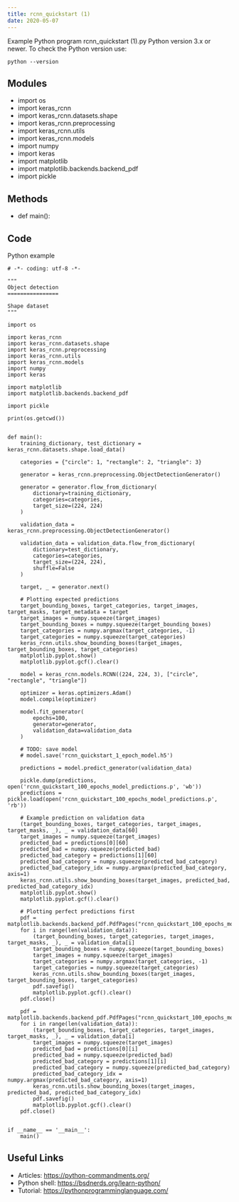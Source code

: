 ```yaml
---
title: rcnn_quickstart (1)
date: 2020-05-07
---
```

Example Python program rcnn_quickstart (1).py
Python version 3.x or newer.
To check the Python version use:

    python --version

## Modules

* import os
* import keras_rcnn
* import keras_rcnn.datasets.shape
* import keras_rcnn.preprocessing
* import keras_rcnn.utils
* import keras_rcnn.models
* import numpy
* import keras
* import matplotlib
* import matplotlib.backends.backend_pdf
* import pickle

## Methods

* def main():

## Code

Python example

    # -*- coding: utf-8 -*-
    
    """
    Object detection
    ================
    
    Shape dataset
    """
    
    import os
    
    import keras_rcnn
    import keras_rcnn.datasets.shape
    import keras_rcnn.preprocessing
    import keras_rcnn.utils
    import keras_rcnn.models
    import numpy
    import keras
    
    import matplotlib
    import matplotlib.backends.backend_pdf
    
    import pickle
    
    print(os.getcwd())
    
    
    def main():
        training_dictionary, test_dictionary = keras_rcnn.datasets.shape.load_data()
    
        categories = {"circle": 1, "rectangle": 2, "triangle": 3}
    
        generator = keras_rcnn.preprocessing.ObjectDetectionGenerator()
    
        generator = generator.flow_from_dictionary(
            dictionary=training_dictionary,
            categories=categories,
            target_size=(224, 224)
        )
    
        validation_data = keras_rcnn.preprocessing.ObjectDetectionGenerator()
    
        validation_data = validation_data.flow_from_dictionary(
            dictionary=test_dictionary,
            categories=categories,
            target_size=(224, 224),
            shuffle=False
        )
    
        target, _ = generator.next()
    
        # Plotting expected predictions
        target_bounding_boxes, target_categories, target_images, target_masks, target_metadata = target
        target_images = numpy.squeeze(target_images)
        target_bounding_boxes = numpy.squeeze(target_bounding_boxes)
        target_categories = numpy.argmax(target_categories, -1)
        target_categories = numpy.squeeze(target_categories)
        keras_rcnn.utils.show_bounding_boxes(target_images, target_bounding_boxes, target_categories)
        matplotlib.pyplot.show()
        matplotlib.pyplot.gcf().clear()
    
        model = keras_rcnn.models.RCNN((224, 224, 3), ["circle", "rectangle", "triangle"])
    
        optimizer = keras.optimizers.Adam()
        model.compile(optimizer)
    
        model.fit_generator(
            epochs=100,
            generator=generator,
            validation_data=validation_data
        )
    
        # TODO: save model
        # model.save('rcnn_quickstart_1_epoch_model.h5')
    
        predictions = model.predict_generator(validation_data)
    
        pickle.dump(predictions, open('rcnn_quickstart_100_epochs_model_predictions.p', 'wb'))
        predictions = pickle.load(open('rcnn_quickstart_100_epochs_model_predictions.p', 'rb'))
    
        # Example prediction on validation data
        (target_bounding_boxes, target_categories, target_images, target_masks, _), _ = validation_data[60]
        target_images = numpy.squeeze(target_images)
        predicted_bad = predictions[0][60]
        predicted_bad = numpy.squeeze(predicted_bad)
        predicted_bad_category = predictions[1][60]
        predicted_bad_category = numpy.squeeze(predicted_bad_category)
        predicted_bad_category_idx = numpy.argmax(predicted_bad_category, axis=1)
        keras_rcnn.utils.show_bounding_boxes(target_images, predicted_bad, predicted_bad_category_idx)
        matplotlib.pyplot.show()
        matplotlib.pyplot.gcf().clear()
    
        # Plotting perfect predictions first
        pdf = matplotlib.backends.backend_pdf.PdfPages("rcnn_quickstart_100_epochs_model_expected_plot.pdf")
        for i in range(len(validation_data)):
            (target_bounding_boxes, target_categories, target_images, target_masks, _), _ = validation_data[i]
            target_bounding_boxes = numpy.squeeze(target_bounding_boxes)
            target_images = numpy.squeeze(target_images)
            target_categories = numpy.argmax(target_categories, -1)
            target_categories = numpy.squeeze(target_categories)
            keras_rcnn.utils.show_bounding_boxes(target_images, target_bounding_boxes, target_categories)
            pdf.savefig()
            matplotlib.pyplot.gcf().clear()
        pdf.close()
    
        pdf = matplotlib.backends.backend_pdf.PdfPages("rcnn_quickstart_100_epochs_model_predictions_plot.pdf")
        for i in range(len(validation_data)):
            (target_bounding_boxes, target_categories, target_images, target_masks, _), _ = validation_data[i]
            target_images = numpy.squeeze(target_images)
            predicted_bad = predictions[0][i]
            predicted_bad = numpy.squeeze(predicted_bad)
            predicted_bad_category = predictions[1][i]
            predicted_bad_category = numpy.squeeze(predicted_bad_category)
            predicted_bad_category_idx = numpy.argmax(predicted_bad_category, axis=1)
            keras_rcnn.utils.show_bounding_boxes(target_images, predicted_bad, predicted_bad_category_idx)
            pdf.savefig()
            matplotlib.pyplot.gcf().clear()
        pdf.close()
    
    
    if __name__ == '__main__':
        main()
    

## Useful Links

- Articles: https://python-commandments.org/
- Python shell: https://bsdnerds.org/learn-python/
- Tutorial: https://pythonprogramminglanguage.com/
